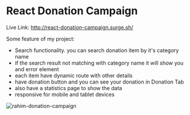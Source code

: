 # React Donation Campaign

Live Link: http://react-donation-campaign.surge.sh/

Some feature of my project:

- Search functionality. you can search donation item by it's category name
- if the search result not matching with category name it will show you and error element
- each item have dynamic route with other details
- have donation button and you can see your donation in Donation Tab
- also have a statistics page to show the data
- responsive for mobile and tablet devices

![rahim-donation-campaign](https://github.com/programming-hero-web-course-4/b8a8-donation-campaign-rahimsultan/assets/68680948/85d5b1b8-5fa8-48d7-ad90-e1d38b949f24)
